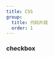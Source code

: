 ```yaml
---
title: CSS
group:
  title: 代码片段
  order: 1
---
```


### checkbox

<code src="./checkbox/index.tsx"></code>
